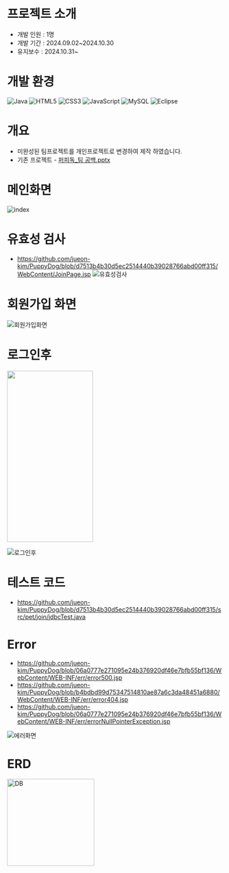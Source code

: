 # 프로젝트 소개 
* 개발 인원 : 1명
* 개발 기간 : 2024.09.02~2024.10.30
* 유지보수 : 2024.10.31~

# 개발 환경 
![Java](https://img.shields.io/badge/java-%23ED8B00.svg?style=for-the-badge&logo=openjdk&logoColor=white) ![HTML5](https://img.shields.io/badge/html5-%23E34F26.svg?style=for-the-badge&logo=html5&logoColor=white) ![CSS3](https://img.shields.io/badge/css3-%231572B6.svg?style=for-the-badge&logo=css3&logoColor=white) ![JavaScript](https://img.shields.io/badge/javascript-%23323330.svg?style=for-the-badge&logo=javascript&logoColor=%23F7DF1E) ![MySQL](https://img.shields.io/badge/mysql-4479A1.svg?style=for-the-badge&logo=mysql&logoColor=white) ![Eclipse](https://img.shields.io/badge/Eclipse-FE7A16.svg?style=for-the-badge&logo=Eclipse&logoColor=white)

# 개요
* 미완성된 팀프로젝트를 개인프로젝트로 변경하여 제작 하였습니다.
* 기존 프로젝트 - [퍼피독_팀 공백.pptx](https://github.com/user-attachments/files/17588825/_.pptx)

# 메인화면
![index](https://github.com/user-attachments/assets/0a38b787-6d07-4e12-a49b-589da986237a)

# 유효성 검사
* https://github.com/jueon-kim/PuppyDog/blob/d7513b4b30d5ec2514440b39028766abd00ff315/WebContent/JoinPage.jsp
![유효성검사](https://github.com/user-attachments/assets/212868e5-fc9e-4861-bdd3-f930fa72e4a6)

# 회원가입 화면 

![회원가입화면](https://github.com/user-attachments/assets/28fbf127-84c8-4a7c-803b-a73fca641bd5)

# 로그인후
<img src="https://github.com/user-attachments/assets/222b64e5-29f5-4c0a-a6ff-db6a089200ad.png" width="200" height="400"/>


![로그인후](https://github.com/user-attachments/assets/222b64e5-29f5-4c0a-a6ff-db6a089200ad)

# 테스트 코드

* https://github.com/jueon-kim/PuppyDog/blob/d7513b4b30d5ec2514440b39028766abd00ff315/src/pet/join/jdbcTest.java

# Error
* https://github.com/jueon-kim/PuppyDog/blob/06a0777e271095e24b376920df46e7bfb55bf136/WebContent/WEB-INF/err/error500.jsp
* https://github.com/jueon-kim/PuppyDog/blob/b4bdbd99d75347514810ae87a6c3da48451a6880/WebContent/WEB-INF/err/error404.jsp
* https://github.com/jueon-kim/PuppyDog/blob/06a0777e271095e24b376920df46e7bfb55bf136/WebContent/WEB-INF/err/errorNullPointerException.jsp

![에러화면](https://github.com/user-attachments/assets/6830d5cb-e34b-416b-a638-41f7d140ab0a)

# ERD
<img width="203" alt="DB" src="https://github.com/user-attachments/assets/e56b815b-7f68-4726-a07f-34475a035007">


    

